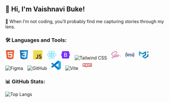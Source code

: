 ## 👋 Hi, I'm Vaishnavi Buke!

📸 When I’m not coding, you’ll probably find me capturing stories through my lens.

### 🛠️ Languages and Tools:

<p align="left">
  <a href="https://developer.mozilla.org/en-US/docs/Web/HTML" target="_blank" style="text-decoration:none;">
    <img src="https://raw.githubusercontent.com/devicons/devicon/master/icons/html5/html5-original.svg" alt="HTML" width="30" height="30" style="margin-right:10px;"/>
  </a>
  <a href="https://developer.mozilla.org/en-US/docs/Web/CSS" target="_blank" style="text-decoration:none;">
    <img src="https://raw.githubusercontent.com/devicons/devicon/master/icons/css3/css3-original.svg" alt="CSS" width="30" height="30" style="margin-right:10px;"/>
  </a>
  <a href="https://developer.mozilla.org/en-US/docs/Web/JavaScript" target="_blank" style="text-decoration:none;">
    <img src="https://raw.githubusercontent.com/devicons/devicon/master/icons/javascript/javascript-original.svg" alt="JavaScript" width="30" height="30" style="margin-right:10px;"/>
  </a>
  <a href="https://reactjs.org/" target="_blank" style="text-decoration:none;">
    <img src="https://raw.githubusercontent.com/devicons/devicon/master/icons/react/react-original.svg" alt="React" width="30" height="30" style="margin-right:10px;"/>
  </a>

  <a href="https://getbootstrap.com/" target="_blank" style="text-decoration:none;">
    <img src="https://raw.githubusercontent.com/devicons/devicon/master/icons/bootstrap/bootstrap-plain.svg" alt="Bootstrap" width="30" height="30" style="margin-right:10px;"/>
  </a>
  <a href="https://tailwindcss.com/" target="_blank" style="text-decoration:none;">
    <img src="https://www.vectorlogo.zone/logos/tailwindcss/tailwindcss-icon.svg" alt="Tailwind CSS" width="30" height="30" style="margin-right:10px;"/>
  </a>
  <a href="https://sass-lang.com/" target="_blank" style="text-decoration:none;">
    <img src="https://raw.githubusercontent.com/devicons/devicon/master/icons/sass/sass-original.svg" alt="SASS" width="30" height="30" style="margin-right:10px;"/>
  </a>
  <a href="https://lesscss.org/" target="_blank" style="text-decoration:none;">
    <img src="https://raw.githubusercontent.com/devicons/devicon/master/icons/less/less-plain-wordmark.svg" alt="LESS" width="30" height="30" style="margin-right:10px;"/>
  </a>
  <a href="https://mui.com/" target="_blank" style="text-decoration:none;">
    <img src="https://raw.githubusercontent.com/devicons/devicon/master/icons/materialui/materialui-original.svg" alt="Material UI" width="30" height="30" style="margin-right:10px;"/>
  </a>

  <a href="https://www.figma.com/" target="_blank" style="text-decoration:none;">
    <img src="https://www.vectorlogo.zone/logos/figma/figma-icon.svg" alt="Figma" width="30" height="30" style="margin-right:10px;"/>
  </a>
  <a href="https://github.com/" target="_blank" style="text-decoration:none;">
    <img src="https://cdn.jsdelivr.net/gh/devicons/devicon/icons/github/github-original.svg" alt="GitHub" width="30" height="30" style="margin-right:10px;"/>
  </a>
  <a href="https://code.visualstudio.com/" target="_blank" style="text-decoration:none;">
    <img src="https://raw.githubusercontent.com/devicons/devicon/master/icons/vscode/vscode-original.svg" alt="VS Code" width="30" height="30" style="margin-right:10px;"/>
  </a>
  <a href="https://vitejs.dev/" target="_blank" style="text-decoration:none;">
    <img src="https://vitejs.dev/logo.svg" alt="Vite" width="30" height="30" style="margin-right:10px;"/>
  </a>
  <a href="https://www.npmjs.com/" target="_blank" style="text-decoration:none;">
    <img src="https://raw.githubusercontent.com/devicons/devicon/master/icons/npm/npm-original-wordmark.svg" alt="NPM" width="30" height="30" style="margin-right:10px;"/>
  </a>
</p>


### 📊 GitHub Stats:

![Top Langs](https://github-readme-stats.vercel.app/api/top-langs/?username=vaishnavibuke&layout=compact&langs_count=8&theme=default)



















<!--
**vaishnavibuke/vaishnavibuke** is a ✨ _special_ ✨ repository because its `README.md` (this file) appears on your GitHub profile.

Here are some ideas to get you started:

- 🔭 I’m currently working on ...
- 🌱 I’m currently learning ...
- 👯 I’m looking to collaborate on ...
- 🤔 I’m looking for help with ...
- 💬 Ask me about ...
- 📫 How to reach me: ...
- 😄 Pronouns: ...
- ⚡ Fun fact: ...
-->





